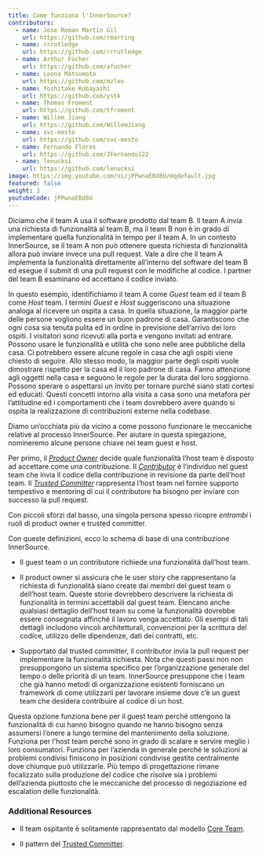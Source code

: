 ```yaml
---
title: Come funziona l'InnerSource?
contributors:
  - name: Jose Roman Martin Gil
    url: https://github.com/rmarting
  - name: rrrutledge
    url: https://github.com/rrrutledge
  - name: Arthur Fücher
    url: https://github.com/afucher
  - name: Leona Matsumoto
    url: https://github.com/mzleo
  - name: Yoshitake Kobayashi
    url: https://github.com/ystk
  - name: Thomas Froment
    url: https://github.com/tfroment
  - name: Willem Jiang
    url: https://github.com/WillemJiang
  - name: svc-mesto
    url: https://github.com/svc-mesto
  - name: Fernando Flores
    url: https://github.com/JFernando122
  - name: lenucksi
    url: https://github.com/lenucksi
image: https://img.youtube.com/vi/jPPwnaEBd8U/mqdefault.jpg
featured: false
weight: 3
youtubeCode: jPPwnaEBd8U
---
```

<div class="paragraph">
<p>Diciamo che il team A usa il software prodotto dal team B.
Il team A invia una richiesta di funzionalità al team B, ma il team B non è in grado di implementare quella funzionalità in tempo per il team A.
In un contesto InnerSource, se il team A non può ottenere questa richiesta di funzionalità allora può inviare invece una pull request.
Vale a dire che il team A implementa la funzionalità direttamente all&#8217;interno del software del team B ed esegue il submit di una pull request con le modifiche al codice.
I partner del team B esaminano ed accettano il codice inviato.</p>
</div>
<div class="paragraph">
<p>In questo esempio, identifichiamo il team A come <em>Guest</em> team ed il team B come <em>Host</em> team.
I termini <em>Guest</em> e <em>Host</em> suggeriscono una situazione analoga al ricevere un ospita a casa.
In quella situazione, la maggior parte delle persone vogliono essere un buon padrone di casa.
Garantiscono che ogni cosa sia tenuta pulita ed in ordine in previsione dell&#8217;arrivo dei loro ospiti.
I visitatori sono ricevuti alla porta e vengono invitati ad entrare.
Possono usare le funzionalità e utilità che sono nelle aree pubbliche della casa.
Ci potrebbero essere alcune regole in casa che agli ospiti viene chiesto di seguire.
Allo stesso modo, la maggior parte degli ospiti vuole dimostrare rispetto per la casa ed il loro padrone di casa.
Fanno attenzione agli oggetti nella casa e seguono le regole per la durata del loro soggiorno.
Possono sperare o aspettarsi un invito per tornare purché siano stati cortesi ed educati.
Questi concetti intorno alla visita a casa sono una metafora per l&#8217;attitudine ed i comportamenti che i team dovrebbero avere quando si ospita la realizzazione di contribuzioni esterne nella codebase.</p>
</div>
<div class="paragraph">
<p>Diamo un&#8217;occhiata più da vicino a come possono funzionare le meccaniche relative al processo InnerSource.
Per aiutare in questa spiegazione, nomineremo alcune persone chiave nei team guest e host.</p>
</div>
<div class="paragraph">
<p>Per primo, il <a href="https://innersourcecommons.org/learn/learning-path/product-owner"><em>Product Owner</em></a> decide quale funzionalità l&#8217;host team è disposto ad accettare come una contribuzione.
Il <a href="https://innersourcecommons.org/learn/learning-path/contributor"><em>Contributor</em></a> è l&#8217;individuo nel guest team che invia il codice della contribuzione in revisione da parte dell&#8217;host team.
Il <a href="https://innersourcecommons.org/learn/learning-path/trusted-committer"><em>Trusted Committer</em></a> rappresenta l&#8217;host team nel fornire supporto tempestivo e mentoring di cui il contributore ha bisogno per inviare con successo la pull request.</p>
</div>
<div class="paragraph">
<p>Con piccoli sforzi dal basso, una singola persona spesso ricopre <em>entrambi</em> i ruoli di product owner e trusted committer.</p>
</div>
<div class="paragraph">
<p>Con queste definizioni, ecco lo schema di base di una contribuzione InnerSource.</p>
</div>
<div class="ulist">
<ul>
<li>
<p>Il guest team o un contributore richiede una funzionalità dall&#8217;host team.</p>
</li>
<li>
<p>Il product owner si assicura che le user story che rappresentano la richiesta di funzionalità siano create dai membri del guest team o dell&#8217;host team.
Queste storie dovrebbero descrivere la richiesta di funzionalità in termini accettabili dal guest team.
Elencano anche qualsiasi dettaglio dell&#8217;host team su come la funzionalità dovrebbe essere consegnata affinché il lavoro venga accettato.
Gli esempi di tali dettagli includono vincoli architetturali, convenzioni per la scrittura del codice, utilizzo delle dipendenze, dati dei contratti, etc.</p>
</li>
<li>
<p>Supportato dal trusted committer, il contributor invia la pull request per implementare la funzionalità richiesta.
Nota che questi passi non non presuppongono un sistema specifico per l&#8217;organizzazione generale del tempo o delle priorità di un team. InnerSource presuppone che i team che già hanno metodi di organizzazione esistenti forniscano un framework di come utilizzarli per lavorare insieme dove c&#8217;è un guest team che desidera contribuire al codice di un host.</p>
</li>
</ul>
</div>
<div class="paragraph">
<p>Questa opzione funziona bene per il guest team perché ottengono la funzionalità di cui hanno bisogno quando ne hanno bisogno senza assumersi l&#8217;onere a lungo termine del mantenimento della soluzione.
Funziona per l&#8217;host team perché sono in grado di scalare e servire meglio i loro consumatori.
Funziona per l&#8217;azienda in generale perché le soluzioni ai problemi condivisi finiscono in posizioni condivise gestite centralmente dove chiunque può utilizzarle.
Più tempo di progettazione rimane focalizzato sulla produzione del codice che risolve sia i problemi dell&#8217;azienda piuttosto che le meccaniche del processo di negoziazione ed escalation delle funzionalità.</p>
</div>
<div class="sect2">
<h3 id="_additional_resources">Additional Resources</h3>
<div class="ulist">
<ul>
<li>
<p>Il team ospitante è solitamente rappresentato dal modello <a href="https://patterns.innersourcecommons.org/p/core-team">Core Team</a>.</p>
</li>
<li>
<p>Il pattern del <a href="https://patterns.innersourcecommons.org/p/trusted-committer">Trusted Committer</a>.</p>
</li>
</ul>
</div>
</div>
<!--- This file autogenerated from https://github.com/InnerSourceCommons/InnerSourceLearningPath/blob/main/scripts -->